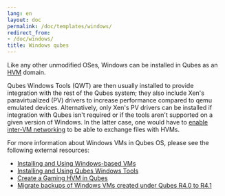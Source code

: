 ```yaml
---
lang: en
layout: doc
permalink: /doc/templates/windows/
redirect_from:
- /doc/windows/
title: Windows qubes
---
```


Like any other unmodified OSes, Windows can be installed in Qubes as an [HVM](/doc/standalones-and-hvms/) domain.

Qubes Windows Tools (QWT) are then usually installed to provide integration with the rest of the Qubes system; they also include Xen's paravirtualized (PV) drivers to increase performance compared to qemu emulated devices. Alternatively, only Xen's PV drivers can be installed if integration with Qubes isn't required or if the tools aren't supported on a given version of Windows. In the latter case, one would have to [enable inter-VM networking](/doc/firewall/#enabling-networking-between-two-qubes) to be able to exchange files with HVMs.

For more information about Windows VMs in Qubes OS, please see the following external resources:

* [Installing and Using Windows-based VMs](/doc/templates/windows/windows-qubes-4-1/)
* [Installing and Using Qubes Windows Tools](/doc/templates/windows/qubes-windows-tools-4-1/)
* [Create a Gaming HVM in Qubes](https://forum.qubes-os.org/t/create-a-gaming-hvm/19000)
* [Migrate backups of Windows VMs created under Qubes R4.0 to R4.1](/doc/templates/windows/migrate-to-4-1/)
